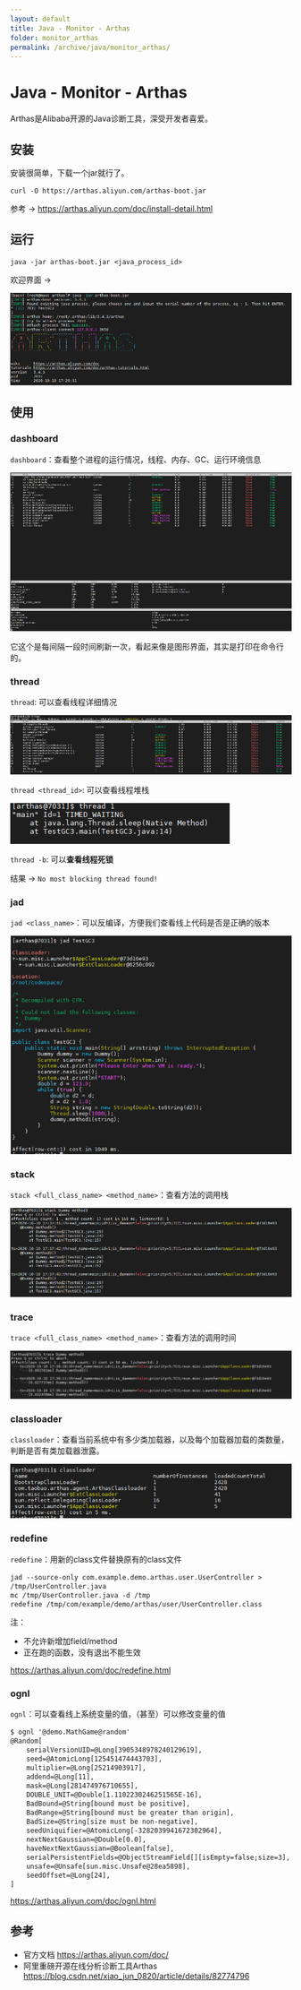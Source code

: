 ```yaml
---
layout: default
title: Java - Monitor - Arthas
folder: monitor_arthas
permalink: /archive/java/monitor_arthas/
---
```


# Java - Monitor - Arthas

Arthas是Alibaba开源的Java诊断工具，深受开发者喜爱。

## 安装

安装很简单，下载一个jar就行了。

~~~
curl -O https://arthas.aliyun.com/arthas-boot.jar
~~~

参考 -> <https://arthas.aliyun.com/doc/install-detail.html>

## 运行

~~~
java -jar arthas-boot.jar <java_process_id>
~~~

欢迎界面 ->

![welcome](img/welcome.PNG)

## 使用

### dashboard

`dashboard`：查看整个进程的运行情况，线程、内存、GC、运行环境信息

![dashboard](img/dashboard.PNG)

它这个是每间隔一段时间刷新一次，看起来像是图形界面，其实是打印在命令行的。

### thread

`thread`: 可以查看线程详细情况

![thread](img/thread.PNG)

`thread <thread_id>`: 可以查看线程堆栈

![thread_id](img/thread_id.PNG)

`thread -b`: 可以**查看线程死锁**

结果 -> `No most blocking thread found!`

### jad

`jad <class_name>`：可以反编译，方便我们查看线上代码是否是正确的版本

![jad](img/jad.PNG)

### stack

`stack <full_class_name> <method_name>`：查看方法的调用栈

![stack](img/stack.PNG)

### trace

`trace <full_class_name> <method_name>`：查看方法的调用时间

![trace](img/trace.PNG)

### classloader

`classloader`：查看当前系统中有多少类加载器，以及每个加载器加载的类数量，判断是否有类加载器泄露。

![classloader](img/classloader.PNG)

### redefine

`redefine`：用新的class文件替换原有的class文件

~~~
jad --source-only com.example.demo.arthas.user.UserController > /tmp/UserController.java
mc /tmp/UserController.java -d /tmp
redefine /tmp/com/example/demo/arthas/user/UserController.class
~~~

注：
- 不允许新增加field/method
- 正在跑的函数，没有退出不能生效

<https://arthas.aliyun.com/doc/redefine.html>

### ognl

`ognl`：可以查看线上系统变量的值，（甚至）可以修改变量的值

~~~
$ ognl '@demo.MathGame@random'
@Random[
    serialVersionUID=@Long[3905348978240129619],
    seed=@AtomicLong[125451474443703],
    multiplier=@Long[25214903917],
    addend=@Long[11],
    mask=@Long[281474976710655],
    DOUBLE_UNIT=@Double[1.1102230246251565E-16],
    BadBound=@String[bound must be positive],
    BadRange=@String[bound must be greater than origin],
    BadSize=@String[size must be non-negative],
    seedUniquifier=@AtomicLong[-3282039941672302964],
    nextNextGaussian=@Double[0.0],
    haveNextNextGaussian=@Boolean[false],
    serialPersistentFields=@ObjectStreamField[][isEmpty=false;size=3],
    unsafe=@Unsafe[sun.misc.Unsafe@28ea5898],
    seedOffset=@Long[24],
]
~~~

<https://arthas.aliyun.com/doc/ognl.html>

## 参考

- 官方文档 <https://arthas.aliyun.com/doc/>
- 阿里重磅开源在线分析诊断工具Arthas <https://blog.csdn.net/xiao_jun_0820/article/details/82774796>
